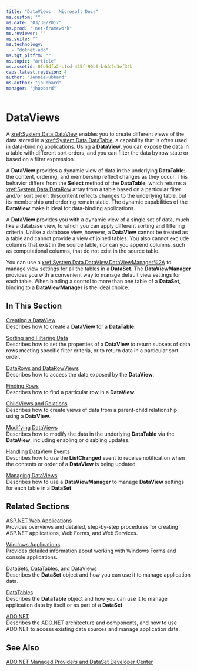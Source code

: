 ```yaml
---
title: "DataViews | Microsoft Docs"
ms.custom: ""
ms.date: "03/30/2017"
ms.prod: ".net-framework"
ms.reviewer: ""
ms.suite: ""
ms.technology: 
  - "dotnet-ado"
ms.tgt_pltfrm: ""
ms.topic: "article"
ms.assetid: 0fe5dfa2-c1cd-435f-90b6-b4dd2e3ef34b
caps.latest.revision: 4
author: "JennieHubbard"
ms.author: "jhubbard"
manager: "jhubbard"
---
```

# DataViews
A <xref:System.Data.DataView> enables you to create different views of the data stored in a <xref:System.Data.DataTable>, a capability that is often used in data-binding applications. Using a **DataView**, you can expose the data in a table with different sort orders, and you can filter the data by row state or based on a filter expression.  
  
 A **DataView** provides a dynamic view of data in the underlying **DataTable**: the content, ordering, and membership reflect changes as they occur. This behavior differs from the **Select** method of the **DataTable**, which returns a <xref:System.Data.DataRow> array from a table based on a particular filter and/or sort order: thiscontent reflects changes to the underlying table, but its membership and ordering remain static. The dynamic capabilities of the **DataView** make it ideal for data-binding applications.  
  
 A **DataView** provides you with a dynamic view of a single set of data, much like a database view, to which you can apply different sorting and filtering criteria. Unlike a database view, however, a **DataView** cannot be treated as a table and cannot provide a view of joined tables. You also cannot exclude columns that exist in the source table, nor can you append columns, such as computational columns, that do not exist in the source table.  
  
 You can use a <xref:System.Data.DataView.DataViewManager%2A> to manage view settings for all the tables in a **DataSet**. The **DataViewManager** provides you with a convenient way to manage default view settings for each table. When binding a control to more than one table of a **DataSet**, binding to a **DataViewManager** is the ideal choice.  
  
## In This Section  
 [Creating a DataView](../../../../../docs/framework/data/adonet/dataset-datatable-dataview/creating-a-dataview.md)  
 Describes how to create a **DataView** for a **DataTable**.  
  
 [Sorting and Filtering Data](../../../../../docs/framework/data/adonet/dataset-datatable-dataview/sorting-and-filtering-data.md)  
 Describes how to set the properties of a **DataView** to return subsets of data rows meeting specific filter criteria, or to return data in a particular sort order.  
  
 [DataRows and DataRowViews](../../../../../docs/framework/data/adonet/dataset-datatable-dataview/datarows-and-datarowviews.md)  
 Describes how to access the data exposed by the **DataView**.  
  
 [Finding Rows](../../../../../docs/framework/data/adonet/dataset-datatable-dataview/finding-rows.md)  
 Describes how to find a particular row in a **DataView**.  
  
 [ChildViews and Relations](../../../../../docs/framework/data/adonet/dataset-datatable-dataview/childviews-and-relations.md)  
 Describes how to create views of data from a parent-child relationship using a **DataView**.  
  
 [Modifying DataViews](../../../../../docs/framework/data/adonet/dataset-datatable-dataview/modifying-dataviews.md)  
 Describes how to modify the data in the underlying **DataTable** via the **DataView**, including enabling or disabling updates.  
  
 [Handling DataView Events](../../../../../docs/framework/data/adonet/dataset-datatable-dataview/handling-dataview-events.md)  
 Describes how to use the **ListChanged** event to receive notification when the contents or order of a **DataView** is being updated.  
  
 [Managing DataViews](../../../../../docs/framework/data/adonet/dataset-datatable-dataview/managing-dataviews.md)  
 Describes how to use a **DataViewManager** to manage **DataView** settings for each table in a **DataSet**.  
  
## Related Sections  
 [ASP.NET Web Applications](http://msdn.microsoft.com/en-us/a812d7b7-049e-4234-a4c2-6acf690301f6)  
 Provides overviews and detailed, step-by-step procedures for creating ASP.NET applications, Web Forms, and Web Services.  
  
 [Windows Applications](http://msdn.microsoft.com/en-us/a6bb2180-09b1-4738-b9fd-7fb05fc92f23)  
 Provides detailed information about working with Windows Forms and console applications.  
  
 [DataSets, DataTables, and DataViews](../../../../../docs/framework/data/adonet/dataset-datatable-dataview/index.md)  
 Describes the **DataSet** object and how you can use it to manage application data.  
  
 [DataTables](../../../../../docs/framework/data/adonet/dataset-datatable-dataview/datatables.md)  
 Describes the **DataTable** object and how you can use it to manage application data by itself or as part of a **DataSet**.  
  
 [ADO.NET](../../../../../docs/framework/data/adonet/index.md)  
 Describes the ADO.NET architecture and components, and how to use ADO.NET to access existing data sources and manage application data.  
  
## See Also  
 [ADO.NET Managed Providers and DataSet Developer Center](http://go.microsoft.com/fwlink/?LinkId=217917)